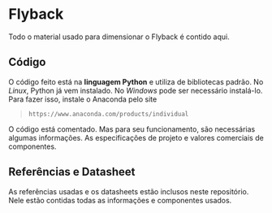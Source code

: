# Flyback
Todo o material usado para dimensionar o Flyback é contido aqui.

## Código
O código feito está na **linguagem Python** e utiliza de bibliotecas padrão. No _Linux_, Python já vem instalado. No _Windows_ pode ser necessário instalá-lo. Para fazer isso, instale o Anaconda pelo site
> ```https://www.anaconda.com/products/individual```

O código está comentado. Mas para seu funcionamento, são necessárias algumas informações. As especificações de projeto e valores comerciais de componentes.

## Referências e Datasheet
As referências usadas e os datasheets estão inclusos neste repositório. Nele estão contidas todas as informações e componentes usados.
